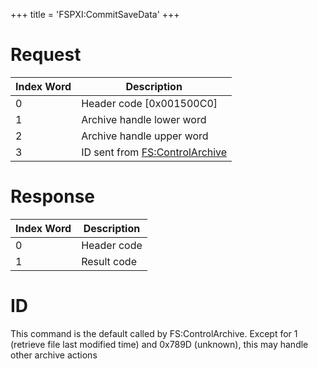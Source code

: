 +++
title = 'FSPXI:CommitSaveData'
+++

# Request

| Index Word | Description                                                    |
|------------|----------------------------------------------------------------|
| 0          | Header code \[0x001500C0\]                                     |
| 1          | Archive handle lower word                                      |
| 2          | Archive handle upper word                                      |
| 3          | ID sent from [FS:ControlArchive](FS:ControlArchive "wikilink") |

# Response

| Index Word | Description |
|------------|-------------|
| 0          | Header code |
| 1          | Result code |

# ID

This command is the default called by FS:ControlArchive. Except for 1
(retrieve file last modified time) and 0x789D (unknown), this may handle
other archive actions
